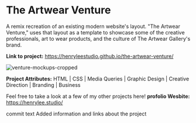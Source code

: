 # The Artwear Venture

A remix recreation of an existing modern website's layout. "The Artwear Venture," uses that layout as a template to showcase some of the creative professionals, art to wear products, and the culture of The Artwear Gallery's brand. 

**Link to project:** https://henryleestudio.github.io/the-artwear-venture/

![venture-mockups-cropped](https://user-images.githubusercontent.com/101936420/164995922-41697819-cf11-4d7c-acf8-16881fe4790d.png)



**Project Attributes:** HTML | CSS | Media Queries | Graphic Design | Creative Direction | Branding | Business



Feel free to take a look at a few of my other projects here! 
**profolio Wesbite:** https://henrylee.studio/






commit text Added information and links about the project
